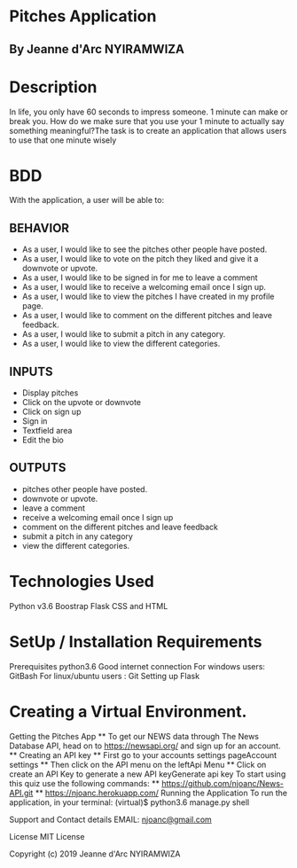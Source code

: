 # Pitches Application
## By Jeanne d'Arc NYIRAMWIZA
# Description
In life, you only have 60 seconds to impress someone. 1 minute can make or break you. How do we make sure that you use your 1 minute to actually say something meaningful?The task is to create an application that allows users to use that one minute wisely

# BDD
With the application, a user will be able to:

## BEHAVIOR
* As a user, I would like to see the pitches other people have posted.
* As a user, I would like to vote on the pitch they liked and give it a downvote or upvote.
* As a user, I would like to be signed in for me to leave a comment
* As a user, I would like to receive a welcoming email once I sign up.
* As a user, I would like to view the pitches I have created in my profile page.
* As a user, I would like to comment on the different pitches and leave feedback.
* As a user, I would like to submit a pitch in any category.
* As a user, I would like to view the different categories.

## INPUTS
* Display pitches
* Click on the upvote or downvote
* Click on sign up
* Sign in
* Textfield area
* Edit the bio

## OUTPUTS

* pitches other people have posted.
* downvote or upvote.
* leave a comment
* receive a welcoming email once I sign up
* comment on the different pitches and leave feedback
* submit a pitch in any category
* view the different categories.

# Technologies Used
Python v3.6
Boostrap
Flask
CSS and HTML
# SetUp / Installation Requirements
Prerequisites python3.6 Good internet connection For windows users: GitBash For linux/ubuntu users : Git
Setting up Flask

# Creating a Virtual Environment.
Getting the Pitches App ** To get our NEWS data through The News Database API, head on to https://newsapi.org/ and sign up for an account. ** Creating an API key ** First go to your accounts settings pageAccount settings ** Then click on the API menu on the leftApi Menu ** Click on create an API Key to generate a new API keyGenerate api key
To start using this quiz use the following commands: ** https://github.com/njoanc/News-API.git ** https://njoanc.herokuapp.com/
Running the Application
To run the application, in your terminal: (virtual)$ python3.6 manage.py shell

Support and Contact details
EMAIL: njoanc@gmail.com

License MIT License

Copyright (c) 2019 Jeanne d'Arc NYIRAMWIZA
